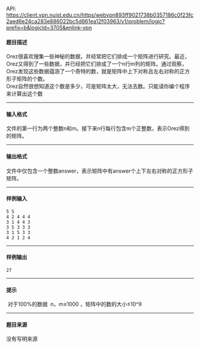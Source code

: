 API: https://client.vpn.nuist.edu.cn/https/webvpn893ff9021738b0357186c0f23fc2aed6e24ca283e886022bc5d861ea12f03963/v1/problem/logic?prefix=b&logicId=3705&enlink-vpn

#### 题目描述

Orez很喜欢搜集一些神秘的数据，并经常把它们排成一个矩阵进行研究。最近，Orez又得到了一些数据，并已经把它们排成了一个n行m列的矩阵。通过观察，Orez发现这些数据蕴涵了一个奇特的数，就是矩阵中上下对称且左右对称的正方形子矩阵的个数。  
Orez自然很想知道这个数是多少，可是矩阵太大，无法去数。只能请你编个程序来计算出这个数

---

#### 输入格式

文件的第一行为两个整数n和m。接下来n行每行包含m个正整数，表示Orez得到的矩阵。

---

#### 输出格式

文件中仅包含一个整数answer，表示矩阵中有answer个上下左右对称的正方形子矩阵。

---

#### 样例输入
```
5 5
4 2 4 4 4 
3 1 4 4 3 
3 5 3 3 3 
3 1 5 3 3 
4 2 1 2 4 
```

---

#### 样例输出
```
27

```

---

#### 提示

 对于100%的数据  n，m≤1000 ，矩阵中的数的大小≤10^9  

---

#### 题目来源

没有写明来源